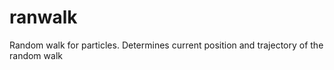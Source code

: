 # ranwalk
Random walk for particles. 
Determines current position and trajectory of the random walk


